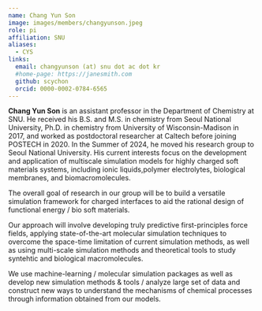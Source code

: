 ```yaml
---
name: Chang Yun Son
image: images/members/changyunson.jpeg
role: pi
affiliation: SNU
aliases:
  - CYS
links:
  email: changyunson (at) snu dot ac dot kr
  #home-page: https://janesmith.com
  github: scychon
  orcid: 0000-0002-0784-6565
---
```


**Chang Yun Son** is an assistant professor in the Department of Chemistry at SNU. He received his B.S. and M.S. in chemistry from Seoul National University, Ph.D. in chemistry from University of Wisconsin-Madison in 2017, and worked as postdoctoral researcher at Caltech before joining POSTECH in 2020. In the Summer of 2024, he moved his research group to Seoul National University. His current interests focus on the development and application of multiscale simulation models for highly charged soft materials systems, including ionic liquids,polymer electrolytes, biological membranes, and biomacromolecules.

The overall goal of research in our group will be to build a versatile simulation framework for charged interfaces to aid the rational design of functional energy / bio soft materials.

Our approach will involve developing truly predictive first-principles force fields, applying state-of-the-art molecular simulation techniques to overcome the space-time limitation of current simulation methods, as well as using multi-scale simulation methods and theoretical tools to study syntehtic and biological macromolecules.

We use machine-learning / molecular simulation packages as well as develop new simulation methods & tools / analyze large set of data and construct new ways to understand the mechanisms of chemical processes through information obtained from our models.

